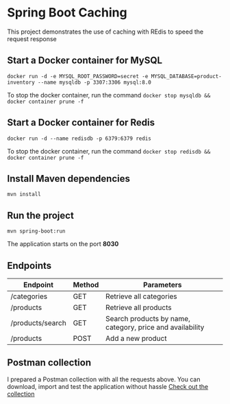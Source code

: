 # Spring Boot Caching
This project demonstrates the use of caching with REdis to speed the request response

## Start a Docker container for MySQL
```shell
docker run -d -e MYSQL_ROOT_PASSWORD=secret -e MYSQL_DATABASE=product-inventory --name mysqldb -p 3307:3306 mysql:8.0
```
To stop the docker container, run the command `docker stop mysqldb && docker container prune -f`

## Start a Docker container for Redis
```shell
docker run -d --name redisdb -p 6379:6379 redis
```
To stop the docker container, run the command `docker stop redisdb && docker container prune -f`

## Install Maven dependencies
```shell
mvn install
```

## Run the project
```shell
mvn spring-boot:run
```
The application starts on the port **8030**

## Endpoints

| Endpoint         | Method | Parameters                                                  |
|------------------|--------|-------------------------------------------------------------|
| /categories      | GET    | Retrieve all categories                                     |
| /products        | GET    | Retrieve all products                                       |
| /products/search | GET    | Search products by name, category, price and availability   |
| /products        | POST   | Add a new product                                           |

## Postman collection
I prepared a Postman collection with all the requests above. You can download, import and test the application without hassle
[Check out the collection](https://www.getpostman.com/collections/f7a3a84434a3660baa8f)